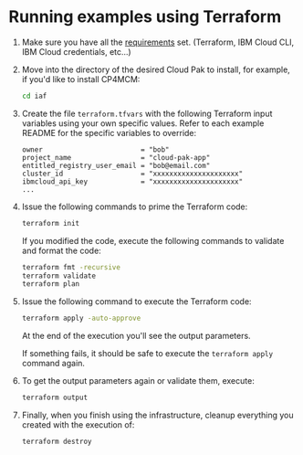 # Running examples using Terraform

1. Make sure you have all the [requirements](./README.md#requirements) set. (Terraform, IBM Cloud CLI, IBM Cloud credentials, etc...)

2. Move into the directory of the desired Cloud Pak to install, for example, if you'd like to install CP4MCM:

   ```bash
   cd iaf
   ```

3. Create the file `terraform.tfvars` with the following Terraform input variables using your own specific values.  Refer to each example README for the specific variables to override:

   ```hcl
   owner                        = "bob"
   project_name                 = "cloud-pak-app"
   entitled_registry_user_email = "bob@email.com"
   cluster_id                   = "xxxxxxxxxxxxxxxxxxxxx"
   ibmcloud_api_key             = "xxxxxxxxxxxxxxxxxxxxx"
   ...
   ```

4. Issue the following commands to prime the Terraform code:

   ```bash
   terraform init
   ```

   If you modified the code, execute the following commands to validate and format the code:

   ```bash
   terraform fmt -recursive
   terraform validate
   terraform plan
   ```

5. Issue the following command to execute the Terraform code:

   ```bash
   terraform apply -auto-approve
   ```

   At the end of the execution you'll see the output parameters.

   If something fails, it should be safe to execute the `terraform apply` command again.

6. To get the output parameters again or validate them, execute:

   ```bash
   terraform output
   ```

7. Finally, when you finish using the infrastructure, cleanup everything you created with the execution of:

   ```bash
   terraform destroy
   ```
